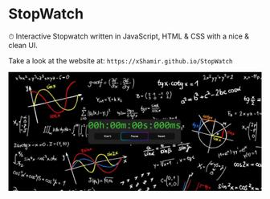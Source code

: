# StopWatch
 ⏱ Interactive Stopwatch written in JavaScript, HTML & CSS with a nice & clean UI.
 
 Take a look at the website at: ```https://xShamir.github.io/StopWatch```

<img src="https://raw.githubusercontent.com/xShamir/StopWatch/master/images/website.png"/>
